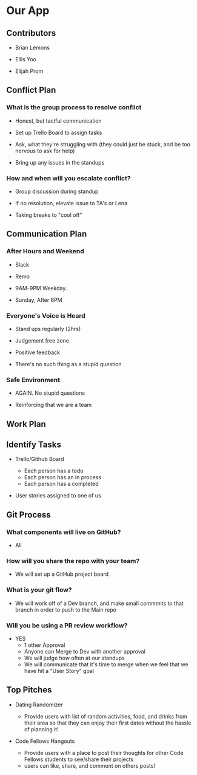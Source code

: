 # Our App

## Contributors

- Brian Lemons

- Ellis Yoo

- Elijah Prom

## Conflict Plan

### What is the group process to resolve conflict

- Honest, but tactful communication

- Set up Trello Board to assign tasks

- Ask, what they're struggling with (they could just be stuck, and be too nervous to ask for help)

- Bring up any issues in the standups

### How and when will you escalate conflict?

- Group discussion during standup

- If no resolution, elevate issue to TA's or Lena

- Taking breaks to "cool off"

<!--  -->

## Communication Plan

### After Hours and Weekend

- Slack

- Remo

- 9AM-9PM Weekday.

- Sunday, After 6PM

### Everyone's Voice is Heard

- Stand ups regularly (2hrs)

- Judgement free zone

- Positive feedback

- There's no such thing as a stupid question

### Safe Environment

- AGAIN. No stupid questions

- Reinforcing that we are a team

<!--  -->

## Work Plan

## Identify Tasks

- Trello/Github Board
  - Each person has a todo
  - Each person has an in process
  - Each person has a completed

- User stories assigned to one of us

<!--  -->

## Git Process

### What components will live on GitHub?

- All

### How will you share the repo with your team?

- We will set up a GitHub project board

### What is your git flow?

- We will work off of a Dev branch, and make small commmits to that branch in order to push to the Main repo

### Will you be using a PR review workflow?

- YES
  - 1 other Approval
  - Anyone can Merge to Dev with another approval
  - We will judge how often at our standups
  - We will communicate that it's time to merge when we feel that we have hit a "User Story" goal

## Top Pitches

- Dating Randomizer
  - Provide users with list of random activities, food, and drinks from their area so that they can enjoy their first dates without the hassle of planning it!

- Code Fellows Hangouts
  - Provide users with a place to post their thoughts for other Code Fellows students to see/share their projects
  - users can like, share, and comment on others posts!